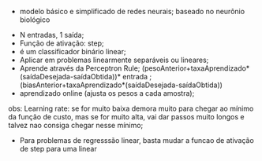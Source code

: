 - modelo básico e simplificado de redes neurais; baseado no neurônio biológico

* N entradas, 1 saída;
* Função de ativação: step;
* é um classificador binário linear;
* Aplicar em problemas linearmente separáveis ou lineares;
* Aprende através da Perceptron Rule; (pesoAnterior+taxaAprendizado*(saídaDesejada-saídaObtida))* entrada ; (biasAnterior+taxaAprendizado*(saídaDesejada-saídaObtida))
* aprendizado online (ajusta os pesos a cada amostra);


obs: Learning rate: se for muito baixa demora muito para chegar ao mínimo da função de custo, mas se for muito alta, vai dar passos muito longos e talvez nao consiga chegar nesse mínimo;


* Para problemas de regresssão linear, basta mudar a funcao de ativação de step para uma linear